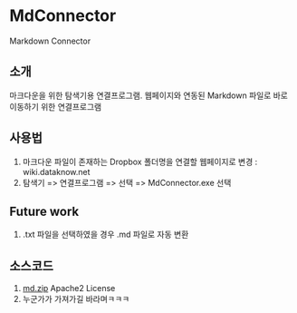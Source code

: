 MdConnector
===========

Markdown Connector

## 소개

마크다운을 위한 탐색기용 연결프로그램. 웹페이지와 연동된 Markdown 파일로 바로 이동하기 위한 연결프로그램 

## 사용법

1. 마크다운 파일이 존재하는 Dropbox 폴더명을 연결할 웹페이지로 변경 : wiki.dataknow.net
2. 탐색기 => 연결프로그램 => 선택 => MdConnector.exe 선택

## Future work

1. .txt 파일을 선택하였을 경우 .md 파일로 자동 변환

## 소스코드

1. [md.zip](.\attach\md.zip) Apache2 License
1. 누군가가 가져가길 바라며ㅋㅋㅋ
